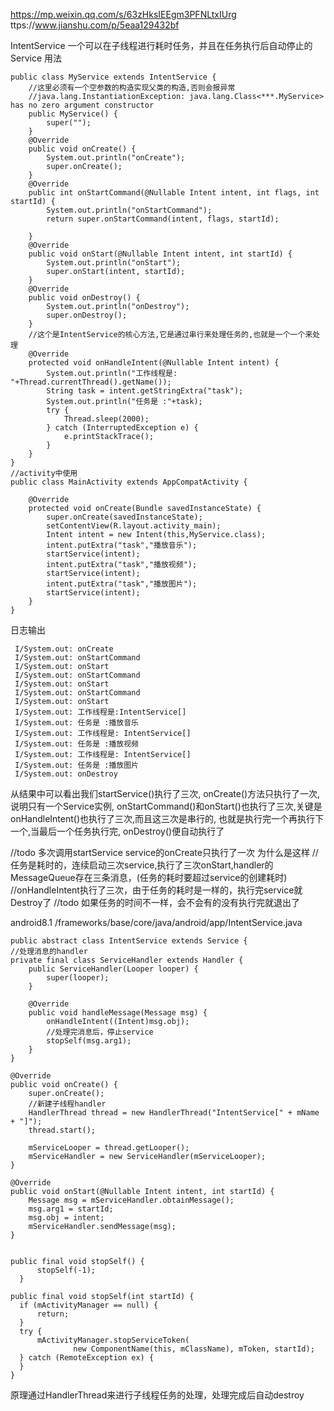 https://mp.weixin.qq.com/s/63zHksIEEgm3PFNLtxIUrg
ttps://www.jianshu.com/p/5eaa129432bf

IntentService
一个可以在子线程进行耗时任务，并且在任务执行后自动停止的Service
用法
```
public class MyService extends IntentService {
    //这里必须有一个空参数的构造实现父类的构造,否则会报异常
    //java.lang.InstantiationException: java.lang.Class<***.MyService> has no zero argument constructor
    public MyService() {
        super("");
    }
    @Override
    public void onCreate() {
        System.out.println("onCreate");
        super.onCreate();
    }
    @Override
    public int onStartCommand(@Nullable Intent intent, int flags, int startId) {
        System.out.println("onStartCommand");
        return super.onStartCommand(intent, flags, startId);

    }
    @Override
    public void onStart(@Nullable Intent intent, int startId) {
        System.out.println("onStart");
        super.onStart(intent, startId);
    }
    @Override
    public void onDestroy() {
        System.out.println("onDestroy");
        super.onDestroy();
    }
    //这个是IntentService的核心方法,它是通过串行来处理任务的,也就是一个一个来处理
    @Override
    protected void onHandleIntent(@Nullable Intent intent) {
        System.out.println("工作线程是: "+Thread.currentThread().getName());
        String task = intent.getStringExtra("task");
        System.out.println("任务是 :"+task);
        try {
            Thread.sleep(2000);
        } catch (InterruptedException e) {
            e.printStackTrace();
        }
    }
}
//activity中使用
public class MainActivity extends AppCompatActivity {

    @Override
    protected void onCreate(Bundle savedInstanceState) {
        super.onCreate(savedInstanceState);
        setContentView(R.layout.activity_main);
        Intent intent = new Intent(this,MyService.class);
        intent.putExtra("task","播放音乐");
        startService(intent);
        intent.putExtra("task","播放视频");
        startService(intent);
        intent.putExtra("task","播放图片");
        startService(intent);
    }
}
```
日志输出
```
 I/System.out: onCreate
 I/System.out: onStartCommand
 I/System.out: onStart
 I/System.out: onStartCommand
 I/System.out: onStart
 I/System.out: onStartCommand
 I/System.out: onStart
 I/System.out: 工作线程是:IntentService[]
 I/System.out: 任务是 :播放音乐
 I/System.out: 工作线程是: IntentService[]
 I/System.out: 任务是 :播放视频
 I/System.out: 工作线程是: IntentService[]
 I/System.out: 任务是 :播放图片
 I/System.out: onDestroy
```
从结果中可以看出我们startService()执行了三次, onCreate()方法只执行了一次,说明只有一个Service实例, 
onStartCommand()和onStart()也执行了三次,关键是onHandleIntent()也执行了三次,而且这三次是串行的,
也就是执行完一个再执行下一个,当最后一个任务执行完, onDestroy()便自动执行了

//todo 多次调用startService service的onCreate只执行了一次  为什么是这样
//任务是耗时的，连续启动三次service,执行了三次onStart,handler的MessageQueue存在三条消息，(任务的耗时要超过service的创建耗时)
//onHandleIntent执行了三次，由于任务的耗时是一样的，执行完service就Destroy了
//todo 如果任务的时间不一样，会不会有的没有执行完就退出了



android8.1
/frameworks/base/core/java/android/app/IntentService.java
```
public abstract class IntentService extends Service {
//处理消息的handler
private final class ServiceHandler extends Handler {
    public ServiceHandler(Looper looper) {
        super(looper);
    }

    @Override
    public void handleMessage(Message msg) {
        onHandleIntent((Intent)msg.obj);
        //处理完消息后，停止service
        stopSelf(msg.arg1);
    }
}

@Override
public void onCreate() {
    super.onCreate();
    //新建子线程handler
    HandlerThread thread = new HandlerThread("IntentService[" + mName + "]");
    thread.start();

    mServiceLooper = thread.getLooper();
    mServiceHandler = new ServiceHandler(mServiceLooper);
}

@Override
public void onStart(@Nullable Intent intent, int startId) {
    Message msg = mServiceHandler.obtainMessage();
    msg.arg1 = startId;
    msg.obj = intent;
    mServiceHandler.sendMessage(msg);
}


public final void stopSelf() {
      stopSelf(-1);
  }

public final void stopSelf(int startId) {
  if (mActivityManager == null) {
      return;
  }
  try {
      mActivityManager.stopServiceToken(
              new ComponentName(this, mClassName), mToken, startId);
  } catch (RemoteException ex) {
  }
}
```
原理通过HandlerThread来进行子线程任务的处理，处理完成后自动destroy